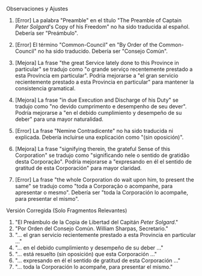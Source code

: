 Observaciones y Ajustes

1. [Error] La palabra "Preamble" en el título "The Preamble of Captain _Peter Solgard_'s Copy of his Freedom" no ha sido traducida al español. Debería ser "Preámbulo".

2. [Error] El término "Common-Council" en "By Order of the Common-Council" no ha sido traducido. Debería ser "Consejo Común".

3. [Mejora] La frase "the great Service lately done to this Province in particular" se tradujo como "o grande serviço recentemente prestado a esta Província em particular". Podría mejorarse a "el gran servicio recientemente prestado a esta Provincia en particular" para mantener la consistencia gramatical.

4. [Mejora] La frase "in due Execution and Discharge of his Duty" se tradujo como "no devido cumprimento e desempenho de seu dever". Podría mejorarse a "en el debido cumplimiento y desempeño de su deber" para una mayor naturalidad.

5. [Error] La frase "Nemine Contradicente" no ha sido traducida ni explicada. Debería incluirse una explicación como "(sin oposición)".

6. [Mejora] La frase "signifying therein, the grateful Sense of this Corporation" se tradujo como "significando nele o sentido de gratidão desta Corporação". Podría mejorarse a "expresando en él el sentido de gratitud de esta Corporación" para mayor claridad.

7. [Error] La frase "the whole Corporation do wait upon him, to present the same" se tradujo como "toda a Corporação o acompanhe, para apresentar o mesmo". Debería ser "toda la Corporación lo acompañe, para presentar el mismo".

Versión Corregida (Solo Fragmentos Relevantes)

1. "El Preámbulo de la Copia de Libertad del Capitán *Peter Solgard*."
2. "Por Orden del Consejo Común. William Sharpas, Secretario."
3. "... el gran servicio recientemente prestado a esta Provincia en particular ..."
4. "... en el debido cumplimiento y desempeño de su deber ..."
5. "... está resuelto (sin oposición) que esta Corporación ..."
6. "... expresando en él el sentido de gratitud de esta Corporación ..."
7. "... toda la Corporación lo acompañe, para presentar el mismo."